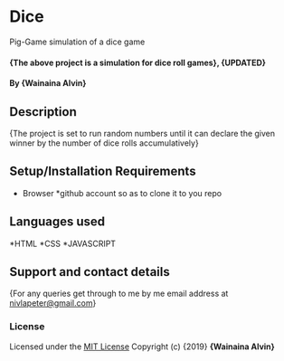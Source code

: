 # Dice
Pig-Game
simulation of a dice game
#### {The above project is a simulation for dice roll games}, {UPDATED}
#### By **{Wainaina Alvin}**
## Description
{The project is set to run random numbers until it can declare the given winner by the number of dice rolls accumulatively}
## Setup/Installation Requirements
* Browser
*github account so as to clone it to you repo

## Languages used
*HTML
*CSS
*JAVASCRIPT
## Support and contact details
{For any queries get through to me by me email address at nivlapeter@gmail.com}
### License
Licensed under the [MIT License](LICENSE)
Copyright (c) {2019} 
**{Wainaina Alvin}**


